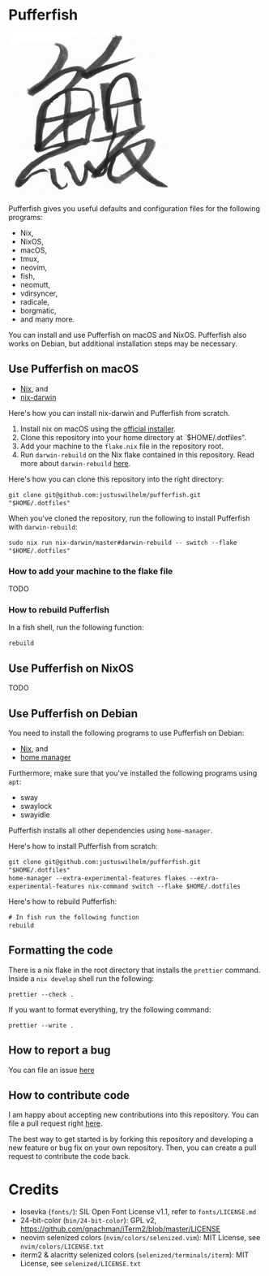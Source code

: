 <!--
SPDX-FileCopyrightText: 2014-2025 Justus Perlwitz

SPDX-License-Identifier: GPL-3.0-or-later
-->

# Pufferfish

![pufferfish](docs/puffer.gif)

Pufferfish gives you useful defaults and configuration files for the following
programs:

- Nix,
- NixOS,
- macOS,
- tmux,
- neovim,
- fish,
- neomutt,
- vdirsyncer,
- radicale,
- borgmatic,
- and many more.

You can install and use Pufferfish on macOS and NixOS. Pufferfish also works on
Debian, but additional installation steps may be necessary.

## Use Pufferfish on macOS

- [Nix](https://nixos.org/download#download-nix), and
- [nix-darwin](https://github.com/LnL7/nix-darwin)

Here's how you can install nix-darwin and Pufferfish from scratch.

1. Install nix on macOS using the [official installer](https://nixos.org/download#download-nix).
2. Clone this repository into your home directory at `$HOME/.dotfiles".
3. Add your machine to the `flake.nix` file in the repository root.
4. Run `darwin-rebuild` on the Nix flake contained in this repository.
Read more about `darwin-rebuild` [here](https://github.com/nix-darwin/nix-darwin?tab=readme-ov-file#getting-started).

Here's how you can clone this repository into the right directory:

```fish
git clone git@github.com:justuswilhelm/pufferfish.git "$HOME/.dotfiles"
```

When you've cloned the repository, run the following to install Pufferfish
with `darwin-rebuild`:

```fish
sudo nix run nix-darwin/master#darwin-rebuild -- switch --flake "$HOME/.dotfiles"
```

### How to add your machine to the flake file

TODO

### How to rebuild Pufferfish

In a fish shell, run the following function:

```fish
rebuild
```

## Use Pufferfish on NixOS

TODO

## Use Pufferfish on Debian

You need to install the following programs to use Pufferfish on Debian:

- [Nix](https://nixos.org/download#download-nix), and
- [home manager](https://nix-community.github.io/home-manager/index.xhtml#sec-install-standalone)

Furthermore, make sure that you've installed the following programs using `apt`:

- sway
- swaylock
- swayidle

Pufferfish installs all other dependencies using `home-manager`.

Here's how to install Pufferfish from scratch:

```fish
git clone git@github.com:justuswilhelm/pufferfish.git "$HOME/.dotfiles"
home-manager --extra-experimental-features flakes --extra-experimental-features nix-command switch --flake $HOME/.dotfiles
```

Here's how to rebuild Pufferfish:

```fish
# In fish run the following function
rebuild
```

## Formatting the code

There is a nix flake in the root directory that installs the `prettier` command. Inside
a `nix develop` shell run the following:

```fish
prettier --check .
```

If you want to format everything, try the following command:

```fish
prettier --write .
```

## How to report a bug

You can file an issue
[here](https://github.com/justuswilhelm/pufferfish/issues/new)

## How to contribute code

I am happy about accepting new contributions into this repository. You can file
a pull request right
[here](https://github.com/justuswilhelm/pufferfish/compare).

The best way to get started is by forking this repository and developing a new
feature or bug fix on your own repository. Then, you can create a pull request
to contribute the code back.

# Credits

- Iosevka (`fonts/`): SIL Open Font License v1.1, refer to `fonts/LICENSE.md`
- 24-bit-color (`bin/24-bit-color`): GPL v2, https://github.com/gnachman/iTerm2/blob/master/LICENSE
- neovim selenized colors (`nvim/colors/selenized.vim`): MIT License, see `nvim/colors/LICENSE.txt`
- iterm2 & alacritty selenized colors (`selenized/terminals/iterm`): MIT License, see `selenized/LICENSE.txt`
